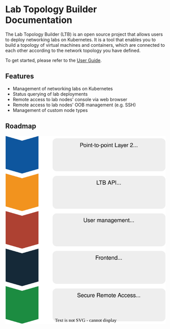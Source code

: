 # Lab Topology Builder Documentation

The Lab Topology Builder (LTB) is an open source project that allows users to deploy networking labs on Kubernetes. It is a tool that enables you to build a topology of virtual machines and containers, which are connected to each other according to the network topology you have defined.

To get started, please refer to the [User Guide](user-guide.md).

## Features

- Management of networking labs on Kubernetes
- Status querying of lab deployments
- Remote access to lab nodes' console via web browser
- Remote access to lab nodes' OOB management (e.g. SSH)
- Management of custom node types

## Roadmap

![Roadmap](assets/drawings/roadmap.drawio.svg)
